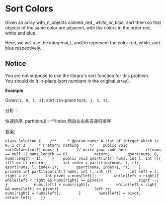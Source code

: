 # Sort Colors

Given an array with_n\_objects colored\_red_,_white\_or\_blue_, sort them so that objects of the same color are adjacent, with the colors in the order red, white and blue.

Here, we will use the integers`0`,`1`, and`2`to represent the color red, white, and blue respectively.

## Notice

You are not suppose to use the library's sort function for this problem.  
You should do it in-place \(sort numbers in the original array\).

**Example**

Given`[1, 0, 1, 2]`, sort it in-place to`[0, 1, 1, 2]`.

分析：

快速排序, partition出一个Index,然后左右各自递归排序

答案;

```text
class Solution {    /**     * @param nums: A list of integer which is 0, 1 or 2      * @return: nothing     */    public void sortColors(int[] nums) {        // write your code here        if(nums == null || nums.length == 0)            return;        qsort(nums, 0, nums.length - 1);    }    public void qsort(int[] nums, int l, int r){        if(l >= r) return;        int index = partition(nums, l, r);        qsort(nums, l, index-1);        qsort(nums, index+1, r);    }    private int partition(int[] nums, int l, int r){        int left = l, right = r;        int pivot = nums[left];        while(left < right){            while(left < right && nums[right] >= pivot){                right --;            }            nums[left] = nums[right];            while(left < right && nums[left] <= pivot){                left ++;            }            nums[right] = nums[left];        }        nums[left] = pivot;        return left;    }}
```

